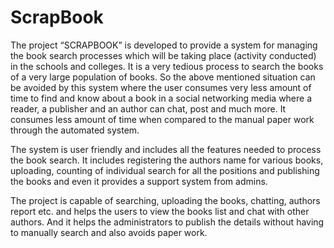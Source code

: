 # ScrapBook
The project “SCRAPBOOK” is developed to provide a system for managing the book search processes which will be taking place (activity conducted) in the schools and colleges. It is a very tedious process to search the books of a very large population of books. So the above mentioned situation can be avoided by this system where the user consumes very less amount of time to find and know about a book in a social networking media where a reader, a publisher and an author can chat, post and much more. It consumes less amount of time when compared to the manual paper work through the automated system.  

The system is user friendly and includes all the features needed to process the book search. It includes registering the authors name for various books, uploading, counting of individual search for all the positions and publishing the books and even it provides a support system from admins.

The project is capable of searching, uploading the books, chatting, authors report etc. and helps the users to view the books list and chat with other authors. And it helps the administrators to publish the details without having to manually search and also avoids paper work.
